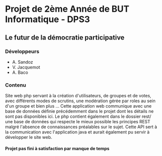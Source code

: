 # Projet de 2ème Année de BUT Informatique - DPS3
## Le futur de la démocratie participative

### Développeurs
- A. Sandoz
- V. Jacquemot
- A. Baco

### Contenu
Site web php servant à la création d'utilisateurs, de groupes et de votes, avec différents modes de scrutins, une modération gérée par roles au sein d'un groupe et bien plus ...
Cette application web communique avec une base de données définie précédemment dans le projet dont les détails ne sont pas disponibles ici.
Le php contient également dans le dossier rest/ une base de données qui respecte le mieux possible les principes REST malgré l'absence de connaissances préalables sur le sujet. Cette API sert à la communication avec l'application java et aurait également pu servir à développer le site web.
#### Projet pas fini à satisfaction par manque de temps
